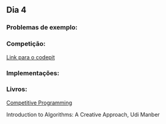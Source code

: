 Dia 4
---

### Problemas de exemplo:


### Competição:

[Link para o codepit](https://www.codepit.io/#/contest/5a578869636fa800962e4575/view)


### Implementações:


### Livros:

[Competitive Programming](https://cpbook.net/)

Introduction to Algorithms: A Creative Approach, Udi Manber

